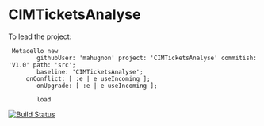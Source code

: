 # CIMTicketsAnalyse
To lead the project:
```Smalltalk
 Metacello new
    	githubUser: 'mahugnon' project: 'CIMTicketsAnalyse' commitish: 'V1.0' path: 'src';
    	baseline: 'CIMTicketsAnalyse';
	 onConflict: [ :e | e useIncoming ];
        onUpgrade: [ :e | e useIncoming ];
        
    	load
```
[![Build Status](https://travis-ci.com/mahugnon/CIMTicketsAnalyse.svg?branch=master)](https://travis-ci.com/mahugnon/CIMTicketsAnalyse)

